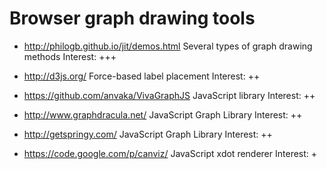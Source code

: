 Browser graph drawing tools
===========================

- http://philogb.github.io/jit/demos.html
  Several types of graph drawing methods
  Interest: +++

- http://d3js.org/
  Force-based label placement
  Interest: ++

- https://github.com/anvaka/VivaGraphJS
  JavaScript library
  Interest: ++

- http://www.graphdracula.net/
  JavaScript Graph Library
  Interest: ++

- http://getspringy.com/
  JavaScript Graph Library
  Interest: ++  

- https://code.google.com/p/canviz/
  JavaScript xdot renderer
  Interest: +
